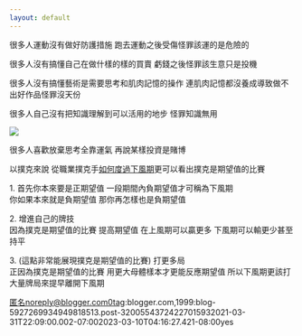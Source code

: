 ```yaml
---
layout: default
---
```


很多人運動沒有做好防護措施 跑去運動之後受傷怪罪該運的是危險的  
  
很多人沒有搞懂自己在做什樣的樣的買賣 虧錢之後怪罪該生意只是投機  
  
很多人沒有搞懂藝術是需要思考和肌肉記憶的操作 連肌肉記憶都沒養成導致做不出好作品怪罪沒天份  
  
很多人自己沒有把知識理解到可以活用的地步 怪罪知識無用  

[![](https://raw.githubusercontent.com/ArieAlchemieLich/ArieAlchemieLich.github.io/master/Images/0QOG9rS.png)](https://raw.githubusercontent.com/ArieAlchemieLich/ArieAlchemieLich.github.io/master/Images/0QOG9rS.png)

  

很多人喜歡放棄思考全靠運氣 再說某樣投資是賭博

以撲克來說 從職業撲克手[如何度過下風期](https://youtu.be/I6XTMluHrR4)更可以看出撲克是期望值的比賽  
  
1\. 首先你本來要是正期望值 一段期間內負期望值才可稱為下風期  
 你如果本來就是負期望值 那你再怎樣也是負期望值  
  
2\. 增進自己的牌技  
 因為撲克是期望值的比賽 提高期望值 在上風期可以贏更多 下風期可以輸更少甚至持平  
  
3\. (這點非常能展現撲克是期望值的比賽) 打更多局  
 正因為撲克是期望值的比賽 用更大母體樣本才更能反應期望值 所以下風期更該打大量牌局來提早離開下風期

匿名noreply@blogger.com0tag:blogger.com,1999:blog-5927269934949818513.post-32005543724227015932021-03-31T22:09:00.002-07:002023-03-10T04:16:27.421-08:00yes


